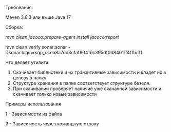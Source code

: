 Требования:

Maven 3.6.3 или выше Java 17

Сборка:

_mvn clean jacoco:prepare-agent install jacoco:report_

mvn clean verify sonar:sonar -Dsonar.login=sqp_dcea8a7dd3cfaf8041bc395df0d84011f4f1bc11

Что делает утилита:

1) Скачивает библиотеки и их транзитивные зависимости и кладет их в целевую папку
2) Структура хранения в папке соответствует структуре базеля.
3) При скачивании проверяет наличие уже скачанной зависимости и скачивает только новые зависимости

Примеры использования

1 - Зависимости из файла

2 - Зависимость через командную строку
